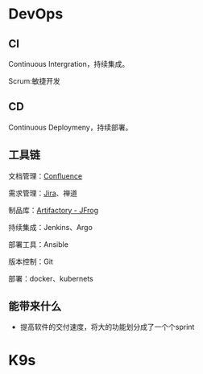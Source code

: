 # DevOps

## CI

Continuous Intergration，持续集成。

Scrum:敏捷开发

## CD

Continuous Deploymeny，持续部署。

## 工具链

文档管理：[Confluence](https://www.atlassian.com/zh/software/confluence)

需求管理：[Jira](https://www.atlassian.com/zh/software/jira)、禅道

制品库：[Artifactory - JFrog](https://jfrog.com/artifactory/)

持续集成：Jenkins、Argo

部署工具：Ansible

版本控制：Git

部署：docker、kubernets

## 能带来什么

* 提高软件的交付速度，将大的功能划分成了一个个sprint

# K9s